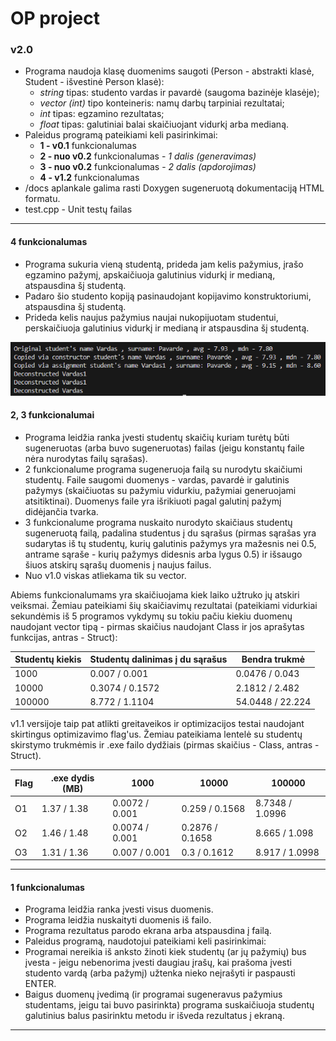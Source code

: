 # OP project

### v2.0

- Programa naudoja klasę duomenims saugoti (Person - abstrakti klasė, Student - išvestinė Person klasė):
	-  *string* tipas: studento vardas ir pavardė (saugoma bazinėje klasėje);
	-  *vector (int)* tipo konteineris: namų darbų tarpiniai rezultatai;
	-  *int* tipas: egzamino rezultatas;
	-  *float* tipas: galutiniai balai skaičiuojant vidurkį arba medianą.
- Paleidus programą pateikiami keli pasirinkimai:
	-  **1 - v0.1** funkcionalumas
	-  **2 - nuo v0.2** funkcionalumas - *1 dalis (generavimas)*
	-  **3 - nuo v0.2** funkcionalumas - *2 dalis (apdorojimas)*
	-  **4 - v1.2** funkcionalumas
- /docs aplankale galima rasti Doxygen sugeneruotą dokumentaciją HTML formatu.
- test.cpp - Unit testų failas

---

#### 4 funkcionalumas

- Programa sukuria vieną studentą, prideda jam kelis pažymius, įrašo egzamino pažymį, apskaičiuoja galutinius vidurkį ir medianą, atspausdina šį studentą.
- Padaro šio studento kopiją pasinaudojant kopijavimo konstruktoriumi, atspausdina šį studentą.
- Prideda kelis naujus pažymius naujai nukopijuotam studentui, perskaičiuoja galutinius vidurkį ir medianą ir atspausdina šį studentą.

![](https://raw.githubusercontent.com/simam2/OP_project_2/v1.2/screenshots/1.2.png)

#### 2, 3 funkcionalumai
- Programa leidžia ranka įvesti studentų skaičių kuriam turėtų būti sugeneruotas (arba buvo sugeneruotas) failas (jeigu konstantų faile nėra nurodytas failų sąrašas).
- 2 funkcionalume programa sugeneruoja failą su nurodytu skaičiumi studentų. Faile saugomi duomenys - vardas, pavardė ir galutinis pažymys (skaičiuotas su pažymiu vidurkiu, pažymiai generuojami atsitiktinai). Duomenys faile yra išrikiuoti pagal galutinį pažymį didėjančia tvarka.
- 3 funkcionalume programa nuskaito nurodyto skaičiaus studentų sugeneruotą failą, padalina studentus į du sąrašus (pirmas sąrašas yra sudarytas iš tų studentų, kurių galutinis pažymys yra mažesnis nei 0.5, antrame sąraše - kurių pažymys didesnis arba lygus 0.5) ir išsaugo šiuos atskirų sąrašų duomenis į naujus failus.
- Nuo v1.0 viskas atliekama tik su vector.

Abiems funkcionalumams yra skaičiuojama kiek laiko užtruko jų atskiri veiksmai. Žemiau pateikiami šių skaičiavimų rezultatai (pateikiami vidurkiai sekundėmis iš 5 programos vykdymų su tokiu pačiu kiekiu duomenų naudojant vector tipą - pirmas skaičius naudojant Class ir jos aprašytas funkcijas, antras - Struct):

| Studentų kiekis | Studentų dalinimas į du sąrašus | Bendra trukmė |
| -- | -- | -- |
| 1000 | 0.007 / 0.001 | 0.0476 / 0.043 |
| 10000 | 0.3074 / 0.1572 | 2.1812 / 2.482 |
| 100000 | 8.772 / 1.1104 | 54.0448 / 22.224 |

v1.1 versijoje taip pat atlikti greitaveikos ir optimizacijos testai naudojant skirtingus optimizavimo flag'us. Žemiau pateikiama lentelė su studentų skirstymo trukmėmis ir .exe failo dydžiais (pirmas skaičius - Class, antras - Struct).

| Flag | .exe dydis (MB) | 1000 | 10000 | 100000 |
| -- | -- | -- | -- | -- |
| O1 | 1.37 / 1.38 | 0.0072 / 0.001 | 0.259 / 0.1568 | 8.7348 / 1.0996 |
| O2 | 1.46 / 1.48 | 0.0074 / 0.001 | 0.2876 / 0.1658 | 8.665 / 1.098 |
| O3 | 1.31 / 1.36 | 0.007 / 0.001 | 0.3 / 0.1612 | 8.917 / 1.0998 |

---

#### 1 funkcionalumas
- Programa leidžia ranka įvesti visus duomenis.
- Programa leidžia nuskaityti duomenis iš failo.
- Programa rezultatus parodo ekrana arba atspausdina į failą.
- Paleidus programą, naudotojui pateikiami keli pasirinkimai:
- Programai nereikia iš anksto žinoti kiek studentų (ar jų pažymių) bus įvesta - jeigu nebenorima įvesti daugiau įrašų, kai prašoma įvesti studento vardą (arba pažymį) užtenka nieko neįrašyti ir paspausti ENTER.
- Baigus duomenų įvedimą (ir programai sugeneravus pažymius studentams, jeigu tai buvo pasirinkta) programa suskaičiuoja studentų galutinius balus pasirinktu metodu ir išveda rezultatus į ekraną.

---